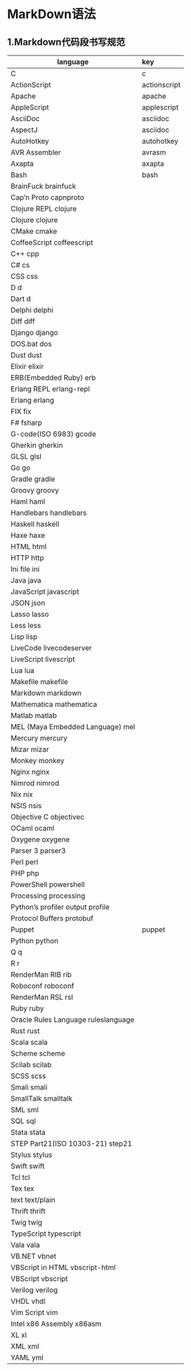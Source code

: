 # **MarkDown语法**

## 1.**Markdown代码段书写规范**

| language | key   |
| ---- | :-----  |
|C  |c|
|ActionScript |   actionscript|
|Apache|  apache|
|AppleScript |applescript|
|AsciiDoc |   asciidoc|
|AspectJ | asciidoc|
|AutoHotkey | autohotkey|
|AVR Assembler|   avrasm|
|Axapta |  axapta|
|Bash  |  bash |
|BrainFuck   brainfuck
|Cap’n Proto capnproto
|Clojure REPL    clojure
|Clojure clojure
|CMake   cmake
|CoffeeScript    coffeescript
|C++ cpp
|C#  cs
|CSS css
|D   d
|Dart    d
|Delphi  delphi
|Diff    diff
|Django  django
|DOS.bat dos
|Dust    dust
|Elixir  elixir
|ERB(Embedded Ruby)  erb
|Erlang REPL erlang-repl
|Erlang  erlang
|FIX fix
|F#  fsharp
|G-code(ISO 6983)    gcode
|Gherkin gherkin
|GLSL    glsl
|Go  go
|Gradle  gradle
|Groovy  groovy
|Haml    haml
|Handlebars  handlebars
|Haskell haskell
|Haxe    haxe
|HTML    html
|HTTP    http
|Ini file    ini
|Java    java
|JavaScript  javascript
|JSON    json
|Lasso   lasso
|Less    less
|Lisp    lisp
|LiveCode    livecodeserver
|LiveScript  livescript
|Lua lua
|Makefile    makefile
|Markdown    markdown
|Mathematica mathematica
|Matlab  matlab
|MEL (Maya Embedded Language)    mel
|Mercury mercury
|Mizar   mizar
|Monkey  monkey
|Nginx   nginx
|Nimrod  nimrod
|Nix nix
|NSIS    nsis
|Objective C objectivec
|OCaml   ocaml
|Oxygene oxygene
|Parser 3    parser3
|Perl    perl
|PHP php
|PowerShell  powershell
|Processing  processing
|Python’s profiler output    profile
|Protocol Buffers    protobuf
|Puppet  |puppet
|Python  python
|Q   q
|R   r
|RenderMan RIB   rib
|Roboconf    roboconf
|RenderMan RSL   rsl
|Ruby    ruby
|Oracle Rules Language   ruleslanguage
|Rust    rust
|Scala   scala
|Scheme  scheme
|Scilab  scilab
|SCSS    scss
|Smali   smali
|SmallTalk   smalltalk
|SML sml
|SQL sql
|Stata   stata
|STEP Part21(ISO 10303-21)   step21
|Stylus  stylus
|Swift   swift
|Tcl tcl
|Tex tex
|text    text/plain
|Thrift  thrift
|Twig    twig
|TypeScript  typescript
|Vala    vala
|VB.NET  vbnet
|VBScript in HTML    vbscript-html
|VBScript    vbscript
|Verilog verilog
|VHDL    vhdl
|Vim Script  vim
|Intel x86 Assembly  x86asm
|XL  xl
|XML xml
|YAML    yml